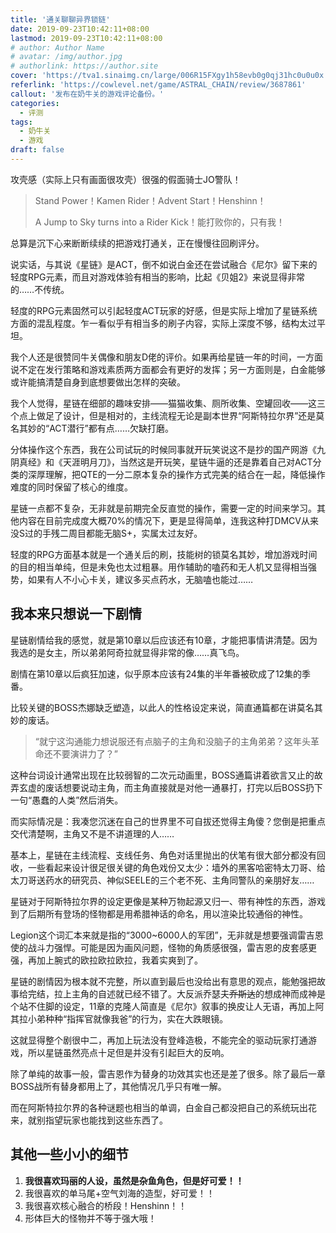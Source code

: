 ```yaml
---
title: '通关聊聊异界锁链'
date: 2019-09-23T10:42:11+08:00
lastmod: 2019-09-23T10:42:11+08:00
# author: Author Name
# avatar: /img/author.jpg
# authorlink: https://author.site
cover: 'https://tva1.sinaimg.cn/large/006R15FXgy1h58evb0g0qj31hc0u0u0x.jpg'
referlink: 'https://cowlevel.net/game/ASTRAL_CHAIN/review/3687861'
callout: '发布在奶牛关的游戏评论备份。'
categories:
  - 评测
tags:
  - 奶牛关
  - 游戏
draft: false
---
```


攻壳感（实际上只有画面很攻壳）很强的假面骑士JO警队！

> Stand Power！Kamen Rider！Advent Start！Henshinn！
>
> A Jump to Sky turns into a Rider Kick！能打败你的，只有我！

<!--more-->

总算是沉下心来断断续续的把游戏打通关，正在慢慢往回刷评分。

说实话，与其说《星链》是ACT，倒不如说白金还在尝试融合《尼尔》留下来的轻度RPG元素，而且对游戏体验有相当的影响，比起《贝姐2》来说显得非常的……不传统。

轻度的RPG元素固然可以引起轻度ACT玩家的好感，但是实际上增加了星链系统方面的混乱程度。乍一看似乎有相当多的刷子内容，实际上深度不够，结构太过平坦。

我个人还是很赞同牛关偶像和朋友D佬的评价。如果再给星链一年的时间，一方面说不定在发行策略和游戏素质两方面都会有更好的发挥；另一方面则是，白金能够或许能搞清楚自身到底想要做出怎样的突破。

我个人觉得，星链在细部的趣味安排——猫猫收集、厕所收集、空罐回收——这三个点上做足了设计，但是相对的，主线流程无论是副本世界“阿斯特拉尔界”还是莫名其妙的“ACT潜行”都有点……欠缺打磨。

分体操作这个东西，我在公司试玩的时候同事就开玩笑说这不是抄的国产网游《九阴真经》和《天涯明月刀》，当然这是开玩笑，星链牛逼的还是靠着自己对ACT分类的深厚理解，把QTE的一分二原本复杂的操作方式完美的结合在一起，降低操作难度的同时保留了核心的维度。

星链一点都不复杂，无非就是前期完全反直觉的操作，需要一定的时间来学习。其他内容在目前完成度大概70%的情况下，更是显得简单，连我这种打DMCV从来没S过的手残二周目都能无脑S+，实属太过友好。

轻度的RPG方面基本就是一个通关后的刷，技能树的锁莫名其妙，增加游戏时间的目的相当单纯，但是未免也太过粗暴。用作辅助的嗑药和无人机又显得相当强势，如果有人不小心卡关，建议多买点药水，无脑嗑也能过……

## 我本来只想说一下剧情

星链剧情给我的感觉，就是第10章以后应该还有10章，才能把事情讲清楚。因为我选的是女主，所以弟弟阿奇拉就显得非常的像……真飞鸟。

剧情在第10章以后疯狂加速，似乎原本应该有24集的半年番被砍成了12集的季番。

比较关键的BOSS杰娜缺乏塑造，以此人的性格设定来说，简直通篇都在讲莫名其妙的废话。

> “就宁这沟通能力想说服还有点脑子的主角和没脑子的主角弟弟？这年头革命还不要演讲力了？”

这种台词设计通常出现在比较弱智的二次元动画里，BOSS通篇讲着欲言又止的故弄玄虚的废话想要说动主角，而主角直接就是对他一通暴打，打完以后BOSS扔下一句“愚蠢的人类”然后消失。

而实际情况是：我凑您沉迷在自己的世界里不可自拔还觉得主角傻？您倒是把重点交代清楚啊，主角又不是不讲道理的人……

基本上，星链在主线流程、支线任务、角色对话里抛出的伏笔有很大部分都没有回收，一些看起来设计很足很关键的角色戏份又太少：墙外的黑客哈密特太刀哥、给太刀哥送药水的研究员、神似SEELE的三个老不死、主角同警队的亲朋好友……

星链对于阿斯特拉尔界的设定更像是某种万物起源又归一、带有神性的东西，游戏到了后期所有登场的怪物都是用希腊神话的命名，用以渲染比较通俗的神性。

Legion这个词汇本来就是指的“3000~6000人的军团”，无非就是想要强调雷吉恩使的战斗力强悍。可能是因为画风问题，怪物的角质感很强，雷吉恩的皮套感更强，再加上腕式的欧拉欧拉欧拉，我着实爽到了。

星链的剧情因为根本就不完整，所以直到最后也没给出有意思的观点，能勉强把故事给完结，拉上主角的自述就已经不错了。大反派乔瑟夫~~乔斯达~~的想成神而成神是个站不住脚的设定，11章的克隆人简直是《尼尔》叙事的换皮让人无语，再加上阿其拉小弟种种“指挥官就像我爸”的行为，实在大跌眼镜。

这就显得整个剧很中二，再加上玩法没有登峰造极，不能完全的驱动玩家打通游戏，所以星链虽然亮点十足但是并没有引起巨大的反响。

除了单纯的故事一般，雷吉恩作为替身的功效其实也还是差了很多。除了最后一章BOSS战所有替身都用上了，其他情况几乎只有唯一解。

而在阿斯特拉尔界的各种谜题也相当的单调，白金自己都没把自己的系统玩出花来，就别指望玩家也能找到这些东西了。

## 其他一些小小的细节

1. **我很喜欢玛丽的人设，虽然是杂鱼角色，但是好可爱！！**
2. 我很喜欢的单马尾+空气刘海的造型，好可爱！！
3. 我很喜欢核心融合的桥段！Henshinn！！
4. 形体巨大的怪物并不等于强大哦！
